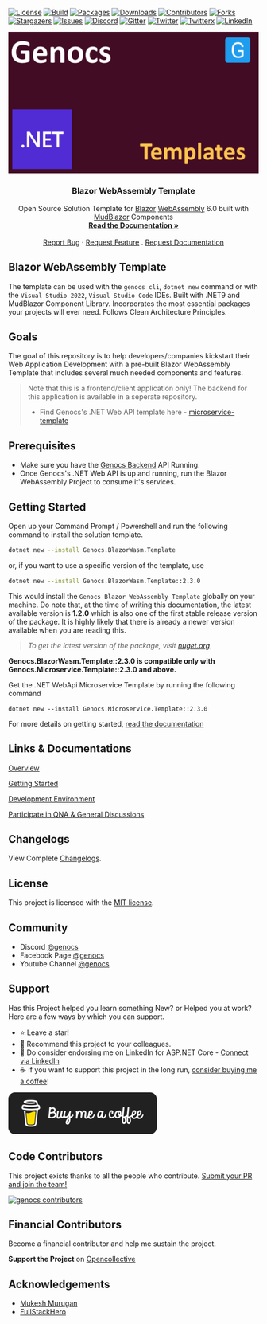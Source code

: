 <!-- PROJECT SHIELDS -->
[![License][license-shield]][license-url]
[![Build][build-shield]][build-url]
[![Packages][package-shield]][package-url]
[![Downloads][downloads-shield]][downloads-url]
[![Contributors][contributors-shield]][contributors-url]
[![Forks][forks-shield]][forks-url]
[![Stargazers][stars-shield]][stars-url]
[![Issues][issues-shield]][issues-url]
[![Discord][discord-shield]][discord-url]
[![Gitter][gitter-shield]][gitter-url]
[![Twitter][twitter-shield]][twitter-url]
[![Twitterx][twitterx-shield]][twitterx-url]
[![LinkedIn][linkedin-shield]][linkedin-url]

[license-shield]: https://img.shields.io/github/license/Genocs/blazor-wasm-template?color=2da44e&style=flat-square
[license-url]: https://github.com/Genocs/blazor-wasm-template/blob/main/LICENSE
[build-shield]: https://github.com/Genocs/blazor-wasm-template/actions/workflows/build_and_test.yml/badge.svg?branch=main
[build-url]: https://github.com/Genocs/blazor-wasm-template/actions/workflows/build_and_test.yml
[package-shield]: https://img.shields.io/badge/nuget-v.2.3.0-blue?&label=latests&logo=nuget
[package-url]: https://github.com/Genocs/blazor-wasm-template/actions/workflows/build_and_test.yml
[downloads-shield]: https://img.shields.io/nuget/dt/Genocs.Microservice.Template.svg?color=2da44e&label=downloads&logo=nuget
[downloads-url]: https://www.nuget.org/packages/Genocs.Microservice.Template
[contributors-shield]: https://img.shields.io/github/contributors/Genocs/blazor-wasm-template.svg?style=flat-square
[contributors-url]: https://github.com/Genocs/blazor-wasm-template/graphs/contributors
[forks-shield]: https://img.shields.io/github/forks/Genocs/blazor-wasm-template?style=flat-square
[forks-url]: https://github.com/Genocs/blazor-wasm-template/network/members
[stars-shield]: https://img.shields.io/github/stars/Genocs/blazor-wasm-template.svg?style=flat-square
[stars-url]: https://img.shields.io/github/stars/Genocs/blazor-wasm-template?style=flat-square
[issues-shield]: https://img.shields.io/github/issues/Genocs/blazor-wasm-template?style=flat-square
[issues-url]: https://github.com/Genocs/blazor-wasm-template/issues
[discord-shield]: https://img.shields.io/discord/1106846706512953385?color=%237289da&label=Discord&logo=discord&logoColor=%237289da&style=flat-square
[discord-url]: https://discord.com/invite/fWwArnkV
[gitter-shield]: https://img.shields.io/badge/chat-on%20gitter-blue.svg
[gitter-url]: https://gitter.im/genocs/
[twitter-shield]: https://img.shields.io/twitter/follow/genocs?color=1DA1F2&label=Twitter&logo=Twitter&style=flat-square
[twitter-url]: https://twitter.com/genocs
[linkedin-shield]: https://img.shields.io/badge/-LinkedIn-black.svg?style=flat-square&logo=linkedin&colorB=555
[linkedin-url]: https://www.linkedin.com/in/giovanni-emanuele-nocco-b31a5169/
[twitterx-shield]: https://img.shields.io/twitter/url/https/twitter.com/genocs.svg?style=social
[twitterx-url]: https://twitter.com/genocs


<!-- PROJECT LOGO -->
<p align="center">
  <a href="https://github.com/Genocs/blazor-wasm-template">
    <img src="https://raw.githubusercontent.com/Genocs/blazor-wasm-template/main/assets/genocs-library-logo.png" alt="Blazor Wasm Portal">
  </a>
  <h3 align="center">Blazor WebAssembly Template</h3>
  <p align="center">
    Open Source Solution Template for <a href="https://dotnet.microsoft.com/en-us/apps/aspnet/web-apps/blazor">Blazor</a> <a href="https://webassembly.org/">WebAssembly</a> 6.0 built with <a href="https://mudblazor.com/">MudBlazor</a> Components
    <br />
    <a href="https://genocs-blog.netlify.app/blazor-wasm-template/general/getting-started/"><strong>Read the Documentation »</strong></a>
    <br />
    <br />
    <a href="https://github.com/Genocs/blazor-wasm-template/issues">Report Bug</a>
    ·
    <a href="https://github.com/Genocs/blazor-wasm-template/issues">Request Feature</a>
    .
    <a href="https://github.com/Genocs/blazor-wasm-template/issues">Request Documentation</a>
  </p>
</p>

## Blazor WebAssembly Template

The template can be used with the `genocs cli`, `dotnet new` command or with the `Visual Studio 2022`, `Visual Studio Code` IDEs.
Built with .NET9 and MudBlazor Component Library. Incorporates the most essential packages your projects will ever need. Follows Clean Architecture Principles.

## Goals

The goal of this repository is to help developers/companies kickstart their Web Application Development with a pre-built Blazor WebAssembly Template that includes several much needed components and features.

> Note that this is a frontend/client application only! The backend for this application is available in a seperate repository. 
> - Find Genocs's .NET Web API template here - [microservice-template](https://github.com/Genocs/microservice-template)

## Prerequisites

- Make sure you have the [Genocs Backend](https://github.com/Genocs/microservice-template) API Running.
- Once Genocs's .NET Web API is up and running, run the Blazor WebAssembly Project to consume it's services.

## Getting Started

Open up your Command Prompt / Powershell and run the following command to install the solution template.

```bash
dotnet new --install Genocs.BlazorWasm.Template
```

or, if you want to use a specific version of the template, use

```bash
dotnet new --install Genocs.BlazorWasm.Template::2.3.0
```

This would install the `Genocs Blazor WebAssembly Template` globally on your machine. Do note that, at the time of writing this documentation, the latest available version is **1.2.0** which is also one of the first stable release version of the package. It is highly likely that there is already a newer version available when you are reading this.

> *To get the latest version of the package, visit [nuget.org](https://www.nuget.org/packages/Genocs.BlazorWasm.Template/)*
>

**Genocs.BlazorWasm.Template::2.3.0 is compatible only with Genocs.Microservice.Template::2.3.0 and above.**

Get the .NET WebApi Microservice Template by running the following command

```
dotnet new --install Genocs.Microservice.Template::2.3.0
```

For more details on getting started, [read the documentation](https://genocs-blog.netlify.app/blazor-wasm-template/general/overview/)


## Links & Documentations

[Overview](https://https://genocs-blog.netlify.app/blazor-wasm-template/general/overview/)

[Getting Started](https://https://genocs-blog.netlify.app/blazor-wasm-template/general/getting-started/)

[Development Environment](https://https://genocs-blog.netlify.app/blazor-wasm-template/general/development-environment/)

[Participate in QNA & General Discussions](https://github.com/Genocs/blazor-wasm-template/discussions)

## Changelogs

View Complete [Changelogs](https://github.com/Genocs/blazor-wasm-template/blob/main/CHANGELOG.md).

## License

This project is licensed with the [MIT license](LICENSE).


## Community

- Discord [@genocs](https://discord.com/invite/fWwArnkV)
- Facebook Page [@genocs](https://facebook.com/Genocs)
- Youtube Channel [@genocs](https://youtube.com/c/genocs)

## Support

Has this Project helped you learn something New? or Helped you at work?
Here are a few ways by which you can support.

- ⭐ Leave a star!
- 🥇 Recommend this project to your colleagues.
- 🦸 Do consider endorsing me on LinkedIn for ASP.NET Core - [Connect via LinkedIn](https://www.linkedin.com/in/giovanni-emanuele-nocco-b31a5169/)
- ☕ If you want to support this project in the long run, [consider buying me a coffee](https://www.buymeacoffee.com/genocs)!


[![buy-me-a-coffee](https://raw.githubusercontent.com/Genocs/blazor-wasm-template/main/assets/buy-me-a-coffee.png "buy me a coffee")](https://www.buymeacoffee.com/genocs)

## Code Contributors

This project exists thanks to all the people who contribute. [Submit your PR and join the team!](CONTRIBUTING.md)

[![genocs contributors](https://contrib.rocks/image?repo=Genocs/blazor-wasm-template "genocs contributors")](https://github.com/genocs/blazor-wasm-template/graphs/contributors)

## Financial Contributors

Become a financial contributor and help me sustain the project.

**Support the Project** on [Opencollective](https://opencollective.com/genocs)

## Acknowledgements

- [Mukesh Murugan](https://github.com/iammukeshm)
- [FullStackHero](https://fullstackhero.net)
